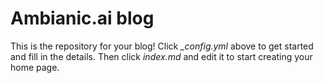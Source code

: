 # Ambianic.ai blog

This is the repository for your blog! Click *_config.yml* above to get started and fill in the details. Then click *index.md* and edit it to start creating your home page.
